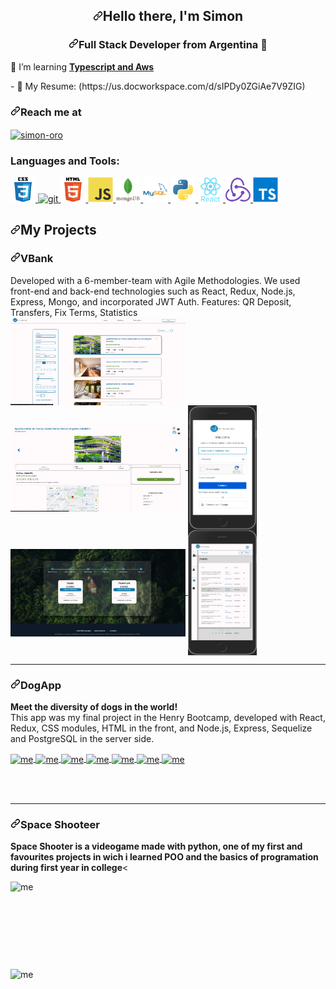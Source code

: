 
<article class="markdown-body entry-content container-lg f5" itemprop="text"><h1 align="center" dir="auto"><a id="user-content-hello-there-im-magui-lococo" class="anchor" aria-hidden="true" href="#hello-there-im-magui-lococo"><svg class="octicon octicon-link" viewBox="0 0 16 16" version="1.1" width="16" height="16" aria-hidden="true"><path fill-rule="evenodd" d="M7.775 3.275a.75.75 0 001.06 1.06l1.25-1.25a2 2 0 112.83 2.83l-2.5 2.5a2 2 0 01-2.83 0 .75.75 0 00-1.06 1.06 3.5 3.5 0 004.95 0l2.5-2.5a3.5 3.5 0 00-4.95-4.95l-1.25 1.25zm-4.69 9.64a2 2 0 010-2.83l2.5-2.5a2 2 0 012.83 0 .75.75 0 001.06-1.06 3.5 3.5 0 00-4.95 0l-2.5 2.5a3.5 3.5 0 004.95 4.95l1.25-1.25a.75.75 0 00-1.06-1.06l-1.25 1.25a2 2 0 01-2.83 0z"></path></svg></a>Hello there, I'm Simon</h1>
<h3 align="center" dir="auto"><a id="user-content-full-stack-developer-from-argentina-" class="anchor" aria-hidden="true" href="#full-stack-developer-from-argentina-"><svg class="octicon octicon-link" viewBox="0 0 16 16" version="1.1" width="16" height="16" aria-hidden="true"><path fill-rule="evenodd" d="M7.775 3.275a.75.75 0 001.06 1.06l1.25-1.25a2 2 0 112.83 2.83l-2.5 2.5a2 2 0 01-2.83 0 .75.75 0 00-1.06 1.06 3.5 3.5 0 004.95 0l2.5-2.5a3.5 3.5 0 00-4.95-4.95l-1.25 1.25zm-4.69 9.64a2 2 0 010-2.83l2.5-2.5a2 2 0 012.83 0 .75.75 0 001.06-1.06 3.5 3.5 0 00-4.95 0l-2.5 2.5a3.5 3.5 0 004.95 4.95l1.25-1.25a.75.75 0 00-1.06-1.06l-1.25 1.25a2 2 0 01-2.83 0z"></path></svg></a>Full Stack Developer from Argentina <g-emoji class="g-emoji" alias="mate" fallback-src="https://github.githubassets.com/images/icons/emoji/unicode/1f9c9.png">🧉</g-emoji></h3>
<p dir="auto"><g-emoji class="g-emoji" alias="seedling" fallback-src="https://github.githubassets.com/images/icons/emoji/unicode/1f331.png">🌱</g-emoji> I’m learning <strong><a href="https://www.java.com" rel="nofollow">Typescript and Aws</a></strong></p>
- 📄 My Resume: (https://us.docworkspace.com/d/sIPDy0ZGiAe7V9ZIG)
</ul>
<br>
<h3 dir="auto"><a id="user-content-reach-me-at-" class="anchor" aria-hidden="true" href="#reach-me-at-"><svg class="octicon octicon-link" viewBox="0 0 16 16" version="1.1" width="16" height="16" aria-hidden="true"><path fill-rule="evenodd" d="M7.775 3.275a.75.75 0 001.06 1.06l1.25-1.25a2 2 0 112.83 2.83l-2.5 2.5a2 2 0 01-2.83 0 .75.75 0 00-1.06 1.06 3.5 3.5 0 004.95 0l2.5-2.5a3.5 3.5 0 00-4.95-4.95l-1.25 1.25zm-4.69 9.64a2 2 0 010-2.83l2.5-2.5a2 2 0 012.83 0 .75.75 0 001.06-1.06 3.5 3.5 0 00-4.95 0l-2.5 2.5a3.5 3.5 0 004.95 4.95l1.25-1.25a.75.75 0 00-1.06-1.06l-1.25 1.25a2 2 0 01-2.83 0z"></path></svg></a>Reach me at </h3>
<a href="https://linkedin.com/in/simon-oro" target="blank"><img align="center" src="https://raw.githubusercontent.com/rahuldkjain/github-profile-readme-generator/master/src/images/icons/Social/linked-in-alt.svg" alt="simon-oro" height="30" width="40" /></a>
<br>
<h3 align="left">Languages and Tools:</h3>
<p align="left"> <a href="https://www.w3schools.com/css/" target="_blank" rel="noreferrer"> <img src="https://raw.githubusercontent.com/devicons/devicon/master/icons/css3/css3-original-wordmark.svg" alt="css3" width="40" height="40"/> </a> <a href="https://git-scm.com/" target="_blank" rel="noreferrer"> <img src="https://www.vectorlogo.zone/logos/git-scm/git-scm-icon.svg" alt="git" width="40" height="40"/> </a> <a href="https://www.w3.org/html/" target="_blank" rel="noreferrer"> <img src="https://raw.githubusercontent.com/devicons/devicon/master/icons/html5/html5-original-wordmark.svg" alt="html5" width="40" height="40"/> </a> <a href="https://developer.mozilla.org/en-US/docs/Web/JavaScript" target="_blank" rel="noreferrer"> <img src="https://raw.githubusercontent.com/devicons/devicon/master/icons/javascript/javascript-original.svg" alt="javascript" width="40" height="40"/> </a> <a href="https://www.mongodb.com/" target="_blank" rel="noreferrer"> <img src="https://raw.githubusercontent.com/devicons/devicon/master/icons/mongodb/mongodb-original-wordmark.svg" alt="mongodb" width="40" height="40"/> </a> <a href="https://www.mysql.com/" target="_blank" rel="noreferrer"> <img src="https://raw.githubusercontent.com/devicons/devicon/master/icons/mysql/mysql-original-wordmark.svg" alt="mysql" width="40" height="40"/> </a> <a href="https://www.python.org" target="_blank" rel="noreferrer"> <img src="https://raw.githubusercontent.com/devicons/devicon/master/icons/python/python-original.svg" alt="python" width="40" height="40"/> </a> <a href="https://reactjs.org/" target="_blank" rel="noreferrer"> <img src="https://raw.githubusercontent.com/devicons/devicon/master/icons/react/react-original-wordmark.svg" alt="react" width="40" height="40"/> </a> <a href="https://redux.js.org" target="_blank" rel="noreferrer"> <img src="https://raw.githubusercontent.com/devicons/devicon/master/icons/redux/redux-original.svg" alt="redux" width="40" height="40"/> </a> <a href="https://www.typescriptlang.org/" target="_blank" rel="noreferrer"> <img src="https://raw.githubusercontent.com/devicons/devicon/master/icons/typescript/typescript-original.svg" alt="typescript" width="40" height="40"/> </a> </p>  

<h2 align="left" dir="auto"><a id="user-content-my-projects" class="anchor" aria-hidden="true" href="#my-projects"><svg class="octicon octicon-link" viewBox="0 0 16 16" version="1.1" width="16" height="16" aria-hidden="true"><path fill-rule="evenodd" d="M7.775 3.275a.75.75 0 001.06 1.06l1.25-1.25a2 2 0 112.83 2.83l-2.5 2.5a2 2 0 01-2.83 0 .75.75 0 00-1.06 1.06 3.5 3.5 0 004.95 0l2.5-2.5a3.5 3.5 0 00-4.95-4.95l-1.25 1.25zm-4.69 9.64a2 2 0 010-2.83l2.5-2.5a2 2 0 012.83 0 .75.75 0 001.06-1.06 3.5 3.5 0 00-4.95 0l-2.5 2.5a3.5 3.5 0 004.95 4.95l1.25-1.25a.75.75 0 00-1.06-1.06l-1.25 1.25a2 2 0 01-2.83 0z"></path></svg></a>My Projects</h2>
 <h3 dir="auto"><a id="user-content-my-house-app" class="anchor" aria-hidden="true" href="#my-house-app"><svg class="octicon octicon-link" viewBox="0 0 16 16" version="1.1" width="16" height="16" aria-hidden="true"><path fill-rule="evenodd" d="M7.775 3.275a.75.75 0 001.06 1.06l1.25-1.25a2 2 0 112.83 2.83l-2.5 2.5a2 2 0 01-2.83 0 .75.75 0 00-1.06 1.06 3.5 3.5 0 004.95 0l2.5-2.5a3.5 3.5 0 00-4.95-4.95l-1.25 1.25zm-4.69 9.64a2 2 0 010-2.83l2.5-2.5a2 2 0 012.83 0 .75.75 0 001.06-1.06 3.5 3.5 0 00-4.95 0l-2.5 2.5a3.5 3.5 0 004.95 4.95l1.25-1.25a.75.75 0 00-1.06-1.06l-1.25 1.25a2 2 0 01-2.83 0z"></path></svg></a>VBank</h3>
   Developed with a 6-member-team with Agile Methodologies. We used front-end and back-end technologies such as React, Redux, Node.js, Express, Mongo, and incorporated JWT Auth. Features: QR Deposit, Transfers, Fix Terms, Statistics
  <br>
<!--   <a href="https://my-house-app-one.vercel.app/" rel="nofollow"><b>Visit our site</b>
  <p dir="auto">
    <a href="https://my-house-app-one.vercel.app/" rel="nofollow">
      <img align="center" src="https://github.com/maguilococo/maguilococo/raw/main/MyHouseApp/LandPage.png" alt="me" width="280" height="140" style="max-width: 100%;">
    </a> -->
    <a href="https://my-house-app-one.vercel.app/" rel="nofollow">
      <img align="center" src="https://github.com/maguilococo/maguilococo/raw/main/MyHouseApp/Home.png" alt="home" width="280" height="140" style="max-width: 100%;">
    </a>
    <a href="https://my-house-app-one.vercel.app/" rel="nofollow">
      <img align="center" src="https://github.com/maguilococo/maguilococo/raw/main/MyHouseApp/Details.png" alt="me" width="280" height="140" style="max-width: 100%;">
    </a>
    <a href="https://my-house-app-one.vercel.app/" rel="nofollow">
      <img align="center" src="https://github.com/maguilococo/maguilococo/raw/main/MyHouseApp/loginMobile.png" alt="me" width="110" height="200" style="max-width: 100%;">
    </a>
    <a href="https://my-house-app-one.vercel.app/" rel="nofollow">
      <img align="center" src="https://github.com/maguilococo/maguilococo/raw/main/MyHouseApp/newPost.png" alt="me" width="280" height="140" style="max-width: 100%;">
    </a>
    <a href="https://my-house-app-one.vercel.app/" rel="nofollow">
      <img align="center" src="https://github.com/maguilococo/maguilococo/raw/main/MyHouseApp/AdminMobile.png" alt="me" width="110" height="200" style="max-width: 100%;">
    </a>
  </p>
<hr> 
  <h3 dir="auto"><a id="user-content-dogapp" class="anchor" aria-hidden="true" href="#dogapp"><svg class="octicon octicon-link" viewBox="0 0 16 16" version="1.1" width="16" height="16" aria-hidden="true"><path fill-rule="evenodd" d="M7.775 3.275a.75.75 0 001.06 1.06l1.25-1.25a2 2 0 112.83 2.83l-2.5 2.5a2 2 0 01-2.83 0 .75.75 0 00-1.06 1.06 3.5 3.5 0 004.95 0l2.5-2.5a3.5 3.5 0 00-4.95-4.95l-1.25 1.25zm-4.69 9.64a2 2 0 010-2.83l2.5-2.5a2 2 0 012.83 0 .75.75 0 001.06-1.06 3.5 3.5 0 00-4.95 0l-2.5 2.5a3.5 3.5 0 004.95 4.95l1.25-1.25a.75.75 0 00-1.06-1.06l-1.25 1.25a2 2 0 01-2.83 0z"></path></svg></a>DogApp</h3>
  <p dir="auto">
    <b>Meet the diversity of dogs in the world!</b><br>
    This app was my final project in the Henry Bootcamp, developed with React, Redux, CSS modules, HTML in the front, and Node.js, Express, Sequelize and PostgreSQL in the server side.
  <br>
<!--   <a href="https://dogapp.vercel.app/" rel="nofollow"><b>Try the app</b></a> --&gt; repositories <a href="https://github.com/maguilococo/DogApp_client">client</a> &amp; <a href="https://github.com/maguilococo/DogApp-api">server</a> -->
  </p>  
  <p dir="auto">
    <a href="https://dogapp.vercel.app/" rel="nofollow">
      <img align="center" src="/maguilococo/maguilococo/raw/main/DogApp/landPage.png" alt="me" width="280 height=" style="max-width: 100%;">
    </a>
    <a href="https://dogapp.vercel.app/" rel="nofollow">
      <img align="center" src="/maguilococo/maguilococo/raw/main/DogApp/responsive_landPage.png" alt="me" width="110" height="200" style="max-width: 100%;">
    </a>
    <a href="https://dogapp.vercel.app/" rel="nofollow">
      <img align="center" src="/maguilococo/maguilococo/raw/main/DogApp/Home.png" alt="me" width="280" height="140" style="max-width: 100%;">
    </a>
    <a href="https://dogapp.vercel.app/" rel="nofollow">
      <img align="center" src="/maguilococo/maguilococo/raw/main/DogApp/responsive_Home.png" alt="me" width="110" height="200" style="max-width: 100%;">
    </a>
    <a href="https://dogapp.vercel.app/" rel="nofollow">
      <img align="center" src="/maguilococo/maguilococo/raw/main/DogApp/responsive_form.png" alt="me" width="110" height="200" style="max-width: 100%;">
    </a>
    <a href="https://dogapp.vercel.app/" rel="nofollow">
      <img align="center" src="/maguilococo/maguilococo/raw/main/DogApp/form.png" alt="me" width="280" height="140" style="max-width: 100%;">
    </a>
    <a href="https://dogapp.vercel.app/" rel="nofollow">
      <img align="center" src="/maguilococo/maguilococo/raw/main/DogApp/details.png" alt="me" width="280" height="140" style="max-width: 100%;">
    </a>
  </p>    
  <br>
  <br>
  <hr>
  <h3 dir="auto"><a id="user-content-the-weather-app" class="anchor" aria-hidden="true" href="#the-weather-app"><svg class="octicon octicon-link" viewBox="0 0 16 16" version="1.1" width="16" height="16" aria-hidden="true"><path fill-rule="evenodd" d="M7.775 3.275a.75.75 0 001.06 1.06l1.25-1.25a2 2 0 112.83 2.83l-2.5 2.5a2 2 0 01-2.83 0 .75.75 0 00-1.06 1.06 3.5 3.5 0 004.95 0l2.5-2.5a3.5 3.5 0 00-4.95-4.95l-1.25 1.25zm-4.69 9.64a2 2 0 010-2.83l2.5-2.5a2 2 0 012.83 0 .75.75 0 001.06-1.06 3.5 3.5 0 00-4.95 0l-2.5 2.5a3.5 3.5 0 004.95 4.95l1.25-1.25a.75.75 0 00-1.06-1.06l-1.25 1.25a2 2 0 01-2.83 0z"></path></svg></a>Space Shooteer</h3>
  <p dir="auto">
    <b>Space Shooter is a videogame made with python, one of my first and favourites projects in wich i learned POO and the basics of programation during first year in college</b><
  <p dir="auto">
    <a href="/maguilococo/maguilococo/blob/main/WeatherApp/emptyHome.png">
      <img align="left" src="/maguilococo/maguilococo/raw/main/WeatherApp/home.png" alt="me" width="280" height="140" style="max-width: 100%;">
    </a>
    <a href="/maguilococo/maguilococo/blob/main/WeatherApp/emptyHome.png">
      <img align="left" src="/maguilococo/maguilococo/raw/main/WeatherApp/emptyHome.png" alt="me" width="280" height="140" style="max-width: 100%;">
  </a>
  </p>

</article>
  </div>
</div>
